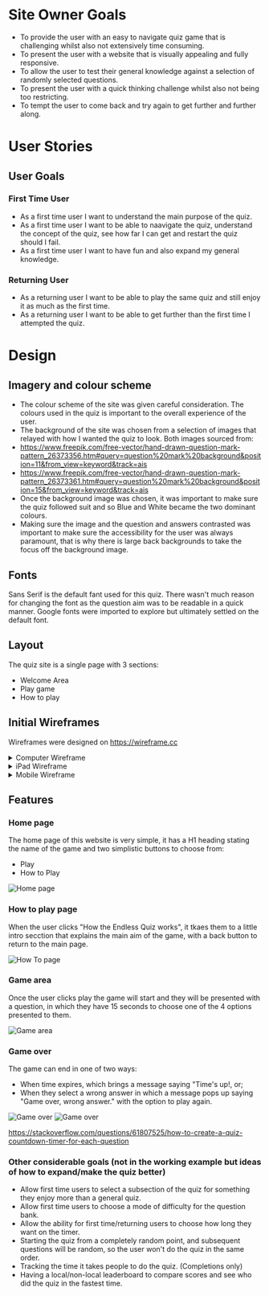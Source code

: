 # Site Owner Goals

* To provide the user with an easy to navigate quiz game that is challenging whilst also not extensively time consuming.
* To present the user with a website that is visually appealing and fully responsive.
* To allow the user to test their general knowledge against a selection of randomly selected questions.
* To present the user with a quick thinking challenge whilst also not being too restricting.
* To tempt the user to come back and try again to get further and further along. 

# User Stories

## User Goals

### First Time User

* As a first time user I want to understand the main purpose of the quiz.
* As a first time user I want to be able to naavigate the quiz, understand the concept of the quiz, see how far I can get and restart the quiz should I fail.
* As a first time user I want to have fun and also expand my general knowledge.
  
### Returning User

* As a returning user I want to be able to play the same quiz and still enjoy it as much as the first time.
* As a returning user I want to be able to get further than the first time I attempted the quiz.

# Design

## Imagery and colour scheme

* The colour scheme of the site was given careful consideration. The colours used in the quiz is important to the overall experience of the user.
* The background of the site was chosen from a selection of images that relayed with how I wanted the quiz to look. Both images sourced from:
* https://www.freepik.com/free-vector/hand-drawn-question-mark-pattern_26373356.htm#query=question%20mark%20background&position=11&from_view=keyword&track=ais
* https://www.freepik.com/free-vector/hand-drawn-question-mark-pattern_26373361.htm#query=question%20mark%20background&position=15&from_view=keyword&track=ais
* Once the background image was chosen, it was important to make sure the quiz followed suit and so Blue and White became the two dominant colours.
* Making sure the image and the question and answers contrasted was important to make sure the accessibility for the user was always paramount, that is why there is large back backgrounds to take the focus off the background image.

## Fonts

Sans Serif is the default fant used for this quiz. There wasn't much reason for changing the font as the question aim was to be readable in a quick manner. Google fonts were imported to explore but ultimately settled on the default font.
  
## Layout

The quiz site is a single page with 3 sections:

* Welcome Area
* Play game
* How to play

## Initial Wireframes

Wireframes were designed on https://wireframe.cc
<details>
    <summary>Computer Wireframe</summary>

![Desktop Wireframe](assets/images/readme-images/computer-wireframe.png)
</details>

<details>
    <summary>iPad Wireframe</summary>
    
![iPad Wireframe](assets/images/readme-images/ipad-wireframe.png)
</details>
        
<details>
    <summary>Mobile Wireframe</summary>
    
![iPhone Wireframe](assets/images/readme-images/iphone-wireframe.png)
</details>

## Features

### Home page

The home page of this website is very simple, it has a H1 heading stating the name of the game and two simplistic buttons to choose from:
- Play
- How to Play
  
![Home page](assets/images/readme-images/home-page.png)

### How to play page

When the user clicks "How the Endless Quiz works", it tkaes them to a little intro secction that explains the main aim of the game, with a back button to return to the main page.

![How To page](assets/images/readme-images/how-to.png)

### Game area

Once the user clicks play the game will start and they will be presented with a question, in which they have 15 seconds to choose one of the 4 options presented to them.

![Game area](assets/images/readme-images/game-area.png)

### Game over

The game can end in one of two ways:
- When time expires, which brings a message saying "Time's up!, or;
- When they select a wrong answer in which a message pops up saying "Game over, wrong answer." with the option to play again.
  
![Game over](assets/images/readme-images/game-over-time.png)
![Game over](assets/images/readme-images/game-over-wrong.png)

https://stackoverflow.com/questions/61807525/how-to-create-a-quiz-countdown-timer-for-each-question


### Other considerable goals (not in the working example but ideas of how to expand/make the quiz better)

* Allow first time users to select a subsection of the quiz for something they enjoy more than a general quiz.
* Allow first time users to choose a mode of difficulty for the question bank.
* Allow the ability for first time/returning users to choose how long they want on the timer.
* Starting the quiz from a completely random point, and subsequent questions will be random, so the user won't do the quiz in the same order.
* Tracking the time it takes people to do the quiz. (Completions only)
* Having a local/non-local leaderboard to compare scores and see who did the quiz in the fastest time.
